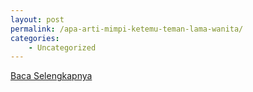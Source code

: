 ```yaml
---
layout: post
permalink: /apa-arti-mimpi-ketemu-teman-lama-wanita/
categories:
    - Uncategorized
---
```


[Baca Selengkapnya](/04)